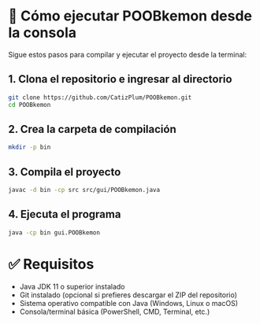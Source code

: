 # 🚀 Cómo ejecutar POOBkemon desde la consola

Sigue estos pasos para compilar y ejecutar el proyecto desde la terminal:

## 1. Clona el repositorio e ingresar al directorio

```bash
git clone https://github.com/CatizPlum/POOBkemon.git
cd POOBkemon
```

## 2. Crea la carpeta de compilación

```bash
mkdir -p bin
```

## 3. Compila el proyecto

```bash
javac -d bin -cp src src/gui/POOBkemon.java
```

## 4. Ejecuta el programa
```bash
java -cp bin gui.POOBkemon
```
# ✅ Requisitos

- Java JDK 11 o superior instalado  
- Git instalado (opcional si prefieres descargar el ZIP del repositorio)  
- Sistema operativo compatible con Java (Windows, Linux o macOS)  
- Consola/terminal básica (PowerShell, CMD, Terminal, etc.)

